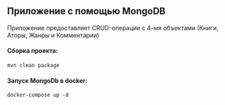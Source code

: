 ## Приложение с помощью MongoDB

Приложение предоставляет CRUD-операции с 4-мя объектами (Книги, Аторы, Жанры и Комментарии)

#### Сборка проекта:
```
mvn clean package
```

#### Запуск MongoDb в docker:
```shell
docker-compose up -d
```